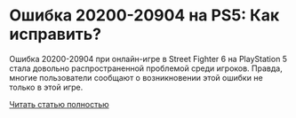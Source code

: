 # Ошибка 20200-20904 на PS5: Как исправить?



Ошибка 20200-20904 при онлайн-игре в Street Fighter 6 на PlayStation 5 стала довольно распространенной проблемой среди игроков. Правда, многие пользователи сообщают о возникновении этой ошибки не только в этой игре.

[Читать статью полностью](https://xyberbara.com/gaming/20200-20904/)
